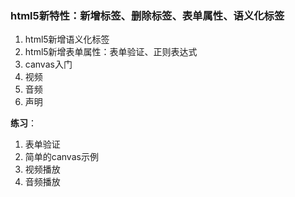 ### html5新特性：新增标签、删除标签、表单属性、语义化标签
1. html5新增语义化标签
2. html5新增表单属性：表单验证、正则表达式
3. canvas入门
4. 视频
5. 音频
6. 声明

**练习**：
1. 表单验证
2. 简单的canvas示例
2. 视频播放
3. 音频播放